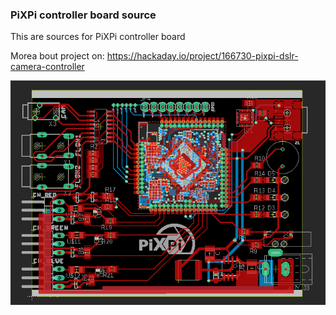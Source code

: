 ### PiXPi controller board source

This are sources for PiXPi controller board

Morea bout project on: https://hackaday.io/project/166730-pixpi-dslr-camera-controller

<p align="center">
  <img src="https://raw.githubusercontent.com/krzysztofkrzeslak/pixpi-controller-board/master/pixpi_board.png" width="800">
</p>




